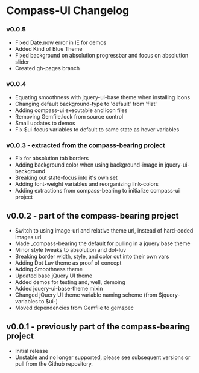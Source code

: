 # Compass-UI Changelog

### v0.0.5

- Fixed Date.now error in IE for demos
- Added Kind of Blue Theme
- Fixed background on absolution progressbar and focus on absolution slider
- Created gh-pages branch

### v0.0.4

- Equating smoothness with jquery-ui-base theme when installing icons
- Changing default background-type to 'default' from 'flat'
- Adding compass-ui executable and icon files
- Removing Gemfile.lock from source control
- Small updates to demos
- Fix $ui-focus variables to default to same state as hover variables

### v0.0.3 - extracted from the compass-bearing project

- Fix for absolution tab borders
- Adding background color when using background-image in jquery-ui-background
- Breaking out state-focus into it's own set
- Adding font-weight variables and reorganizing link-colors
- Adding extractions from compass-bearing to initialize compass-ui project

## v0.0.2 - part of the compass-bearing project

- Switch to using image-url and relative theme url, instead of hard-coded images url
- Made _compass-bearing the default for pulling in a jquery base theme
- Minor style tweaks to absolution and dot-luv 
- Breaking border width, style, and color out into their own vars 
- Adding Dot Luv theme as proof of concept
- Adding Smoothness theme
- Updated base jQuery UI theme
- Added demos for testing and, well, demoing
- Added jquery-ui-base-theme mixin
- Changed jQuery UI theme variable naming scheme (from $jquery- variables to $ui-)
- Moved dependencies from Gemfile to gemspec

## v0.0.1 - previously part of the compass-bearing project

- Initial release
- Unstable and no longer supported, please see subsequent versions or pull from the Github repository. 

